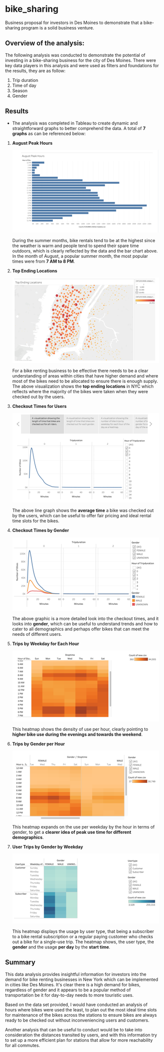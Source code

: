 # bike_sharing


Business proposal for investors in Des Moines to demonstrate that a bike-sharing program is a solid business venture. 

## Overview of the analysis: 

The following analysis was conducted to demonstrate the potential of investing in a bike-sharing business for the city of Des Moines. There were key data players in this analysis and were used as filters and foundations for the results, they are as follow: 

1. Trip duration
2. Time of day
3. Season
4. Gender

## Results 

- The analysis was completed in Tableau to create dynamic and straightforward graphs to better comprehend the data. A total of **7 graphs** as can be referenced below: 


1. **August Peak Hours**


	![alt text](https://github.com/akhue02/bike_sharing/blob/main/august%20peak%20hours.png)

	During the summer months, bike rentals tend to be at the highest since the weather is warm and people tend to spend their spare time outdoors, which is clearly reflected by the data and the bar chart above. In the month of August, a popular summer month, the most popular times were from **7 AM to 8 PM**.  

2. **Top Ending Locations**

	![alt text](https://github.com/akhue02/bike_sharing/blob/main/top%20ending%20locations.png)

	For a bike renting business to be effective there needs to be a clear understanding of areas within cities that have higher demand and where most of the bikes need to be allocated to ensure there is enough supply. The above visualization shows the **top ending locations** in NYC which reflects where the majority of the bikes were taken when they were checked out by the users. 

3. **Checkout Times for Users** 

	![alt text](https://github.com/akhue02/bike_sharing/blob/main/checkout%20times%20for%20users.png)

	The above line graph shows the **average time** a bike was checked out by the users, which can be useful to offer fair pricing and ideal rental time slots for the bikes.  

4. **Checkout Times by Gender**

	![alt text](https://github.com/akhue02/bike_sharing/blob/main/checkout%20times%20by%20gender.png)

	The above graphic is a more detailed look into the checkout times, and it looks into **gender**, which can be useful to understand trends and how to cater to all demographics and perhaps offer bikes that can meet the needs of different users. 

5. **Trips by Weekday for Each Hour**

	![alt text](https://github.com/akhue02/bike_sharing/blob/main/trips%20by%20weekday%20for%20each%20hour.png)

	This heatmap shows the density of use per hour, clearly pointing to **higher bike use during the evenings and towards the weekend**. 

6. **Trips by Gender per Hour**

	![alt text](https://github.com/akhue02/bike_sharing/blob/main/trip%20by%20gender%20by%20hour.png)
	This heatmap expands on the use per weekday by the hour in terms of gender, to get a **clearer idea of peak use time for different demographics**. 

7. **User Trips by Gender by Weekday**

	![alt text](https://github.com/akhue02/bike_sharing/blob/main/users%20trip%20by%20gender%20by%20weekday.png)

	This heatmap displays the usage by user type, that being a subscriber to a bike rental subscription or a regular paying customer who checks out a bike for a single-use trip. The heatmap shows, the user type, the **gender** and the usage **per day** by the **start time**. 


## Summary 

This data analysis provides insightful information for investors into the demand for bike renting businesses in New York which can be implemented in cities like Des Moines. It's clear there is a high demand for bikes, regardless of gender and it appears to be a popular method of transportation be it for day-to-day needs to more touristic uses.

Based on the data set provided, I would have conducted an analysis of hours where bikes were used the least, to plan out the most ideal time slots for maintenance of the bikes across the stations to ensure bikes are always ready to be checked out without inconveniencing users and customers.

Another analysis that can be useful to conduct would be to take into consideration the distances transited by users, and with this information try to set up a more efficient plan for stations that allow for more reachability for all commutes.

